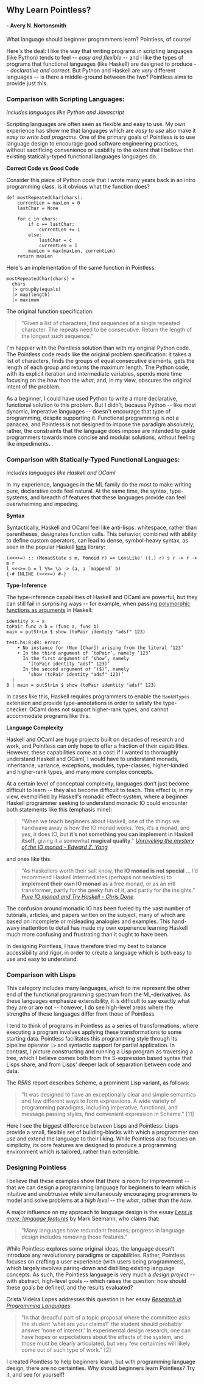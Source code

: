 
## Why Learn Pointless?
#### - Avery N. Nortonsmith

What language should beginner programmers learn? Pointless, of course!

Here's the deal: I like the way that writing programs in scripting languages (like Python) tends to feel -- *easy and flexible* -- and I like the types of programs that functional languages (like Haskell) are designed to produce -- *declarative and correct*. But Python and Haskell are *very* different languages -- is there a middle-ground between the two? Pointless aims to provide just this.

### Comparison with Scripting Languages:
*includes languages like Python and Javascript*

Scripting languages are often seen as flexible and easy to use. My own experience has show me that languages which are *easy to use* also make it *easy to write bad programs*. One of the primary goals of Pointless is to use language design to encourage good software engineering practices, without sacrificing convenience or usability to the extent that I believe that existing statically-typed functional languages languages do.

**Correct Code vs Good Code**

Consider this piece of Python code that I wrote many years back in an intro programming class. Is it obvious what the function does?

```
def mostRepeatedChar(chars):
    currentLen = maxLen = 0
    lastChar = None

    for c in chars:
        if c == lastChar:
            currentLen += 1
        else:
            lastChar = c
            currentLen = 1
        maxLen = max(maxLen, currentLen)
    return maxLen
```
Here's an implementation of the same function in Pointless:

```
mostRepeatedChar(chars) =
  chars
  |> groupBy(equals)
  |> map(length)
  |> maximum
```

The original function specification:

> "Given a list of characters, find sequences of a single repeated character. The repeats need to be consecutive. Return the length of the longest such sequence."

I'm happier with the Pointless solution than with my original Python code. The Pointless code reads like the original problem specification: it takes a list of characters, finds the groups of equal consecutive elements, gets the length of each group and returns the maximum length.  The Python code, with its explicit iteration and intermediate variables, spends more time focusing on the *how* than the *what*, and, in my view, obscures the original intent of the problem.

As a beginner, I could have used Python to write a more declarative, functional solution to this problem. But I didn't, because Python -- like most dynamic, imperative languages -- doesn't encourage that type of programming, despite supporting it. Functional programming is not a panacea, and Pointless is not designed to impose the paradigm absolutely; rather, the constraints that the language does impose are intended to guide programmers towards more concise and modular solutions, without feeling like impediments.  

### Comparison with Statically-Typed Functional Languages:
*includes languages like Haskell and OCaml*

In my experience, languages in the ML family do the most to make writing pure, declarative code feel natural. At the same time, the syntax, type-systems, and breadth of features that these languages provide can feel overwhelming and impeding. 

**Syntax**

Syntactically, Haskell and OCaml feel like anti-lisps: whitespace, rather than parentheses, designates function calls. This behavior, combined with ability to define custom operators, can lead to dense, symbol-heavy syntax, as seen in the popular Haskell [lens](https://github.com/ekmett/lens/blob/master/src/Control/Lens/Lens.hs#L1213) library:

```
(<<<>=) :: (MonadState s m, Monoid r) => LensLike' ((,) r) s r -> r -> m r
l <<<>= b = l %%= \a -> (a, a `mappend` b)
{-# INLINE (<<<>=) #-}
```

**Type-Inference**

The type-inference capabilities of Haskell and OCaml are powerful, but they can still fail in surprising ways -- for example, when passing [polymorphic functions as arguments](https://stackoverflow.com/questions/36587571/confusing-about-haskell-type-inference) in Haskell:

```
identity x = x
toPair func a b = (func a, func b)
main = putStrLn $ show (toPair identity "adsf" 123)
```

```
test.hs:8:48: error:
    • No instance for (Num [Char]) arising from the literal ‘123’
    • In the third argument of ‘toPair’, namely ‘123’
      In the first argument of ‘show’, namely
        ‘(toPair identity "adsf" 123)’
      In the second argument of ‘($)’, namely
        ‘show (toPair identity "adsf" 123)’
  |
8 | main = putStrLn $ show (toPair identity "adsf" 123)
```

In cases like this, Haskell requires programmers to enable the `RankNTypes` extension and provide type-annotations in order to satisfy the type-checker. OCaml does not support higher-rank types, and cannot accommodate programs like this.

**Language Complexity**

Haskell and OCaml are huge projects built on decades of research and work, and Pointless can only hope to offer a fraction of their capabilities. However, these capabilities come at a cost: if I wanted to thoroughly understand Haskell and OCaml, I would have to understand monads, inheritance, variance, exceptions, modules, type-classes, higher-kinded and higher-rank types, and many more complex concepts.

At a certain level of conceptual complexity, languages don't just become difficult to learn -- they also become difficult to teach. This effect is, in my view, exemplified by Haskell's monadic effect-system, where a beginner Haskell programmer seeking to understand monadic IO could encounter both statements like this (emphasis mine):

>"When we teach beginners about Haskell, one of the things we handwave away is how the IO monad works. Yes, it’s a monad, and yes, it does IO, but **it’s not something you can implement in Haskell itself**, giving it a somewhat **magical quality**." [*Unraveling the mystery of the IO monad - Edward Z. Yang*](http://blog.ezyang.com/2011/05/unraveling-the-mystery-of-the-io-monad/)

and ones like this:

>"As Haskellers worth their salt know, **the IO monad is not special** ... I’d recommend Haskell intermediates (perhaps not newbies) to **implement their own IO monad** as a free monad, or as an mtl transformer, partly for the geeky fun of it, and partly for the insights." [*Pure IO monad and Try Haskell - Chris Done*](https://chrisdone.com/posts/pure-io-tryhaskell/)

The confusion around monadic IO has been fueled by the vast number of tutorials, articles, and papers written on the subject, many of which are based on incomplete or misleading analogies and examples. This hand-wavy inattention to detail has made my own experience learning Haskell much more confusing and frustrating than it ought to have been.

In designing Pointless, I have therefore tried my best to balance accessibility and rigor, in order to create a language which is both easy to use and easy to understand.

### Comparison with Lisps

This category includes many languages, which to me represent the other end of the functional programming spectrum from the ML-derivatives. As these languages emphasize extensibility, it is difficult to say exactly what they are or are not -- however, I do see high-level areas where the strengths of these languages differ from those of Pointless.

I tend to think of programs in Pointless as a series of transformations, where executing a program involves applying these transformations to some starting data. Pointless facilitates this programming style through its pipeline operator `|>` and syntactic support for partial application. In contrast, I picture constructing and running a Lisp program as traversing a tree, which I believe comes both from the S-expression based syntax that Lisps share, and from Lisps' deeper lack of separation between code and data.

The *R5RS* report describes Scheme, a prominent Lisp variant, as follows:

>"It was designed to have an exceptionally clear and simple semantics and few different ways to form expressions. A wide variety of programming paradigms, including imperative, functional, and message passing styles, find convenient expression in Scheme." [11]

Here I see the biggest difference between Lisps and Pointless: Lisps provide a small, flexible set of building-blocks with which a programmer can use and extend the language to their liking. While Pointless also focuses on simplicity, its core features are designed to produce a programming environment which is tailored, rather than extensible.

### Designing Pointless

I believe that these examples show that there is room for improvement -- that we can design a programming language for beginners to learn which is intuitive and unobtrusive while simultaneously encouraging programmers to model and solve problems at a *high level* -- the *what*, rather than the *how*.

A major influence on my approach to language design is the essay [*Less is more: language features*](https://blog.ploeh.dk/2015/04/13/less-is-more-language-features) by Mark Seemann, who claims that:

> "Many languages have redundant features; progress in language design includes removing those features."

While Pointless explores some original ideas, the language doesn't introduce any revolutionary paradigms or capabilities. Rather, Pointless focuses on crafting a user experience (with users being programmers), which largely involves paring-down and distilling existing language concepts. As such, the Pointless language is very much a *design project* -- with abstract, high-level goals -- which raises the question: how should these goals be defined, and the results evaluated?

Crista Videira Lopes addresses this question in her essay [*Research in Programming Languages*](http://tagide.com/blog/academia/research-in-programming-languages
):

> "In that dreadful part of a topic proposal where the committee asks the student 'what are your claims?' the student should probably answer 'none of interest.' In experimental design research, one can have hopes or expectations about the effects of the system, and those must be clearly articulated, but very few certainties will likely come out of such type of work." [2]

I created Pointless to help beginners learn, but with programming language design, there are no certainties. Why should beginners learn Pointless? Try it, and see for yourself!
